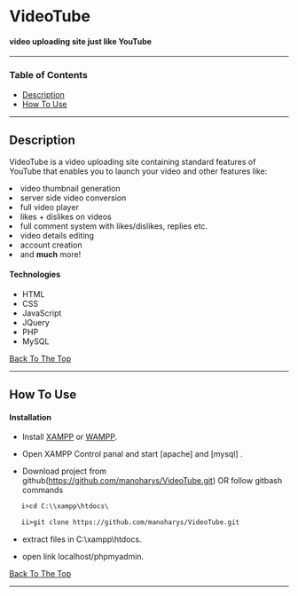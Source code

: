 # VideoTube
   #### video uploading site just like YouTube 
   
---

### Table of Contents

- [Description](#description)
- [How To Use](#how-to-use)


---

## Description

VideoTube is a video uploading site containing standard features of YouTube that enables you to launch your video and other features like:
   <li> video thumbnail generation </li>
   <li> server side video conversion</li>
   <li> full video player</li>
   <li>  likes + dislikes on videos</li>
   <li>  full comment system with likes/dislikes, replies etc.</li>
   <li> video details editing</li>
   <li>  account creation</li>
   <li> and <strong>much</strong> more!</li>

#### Technologies

- HTML
- CSS
- JavaScript
- JQuery
- PHP
- MySQL


[Back To The Top](#read-me-template)

---

## How To Use

#### Installation

 - Install <a href="https://www.apachefriends.org/index.html">XAMPP</a> or <a href="https://sourceforge.net/projects/wampserver/">WAMPP</a>.

 - Open XAMPP Control panal and start [apache] and [mysql] .

 - Download project from github(https://github.com/manoharys/VideoTube.git)
   OR follow gitbash commands

```html
   i>cd C:\\xampp\htdocs\

   ii>git clone https://github.com/manoharys/VideoTube.git
```  
  - extract files in C:\xampp\htdocs.

  - open link localhost/phpmyadmin.
  
 [Back To The Top](#read-me-template)

---
